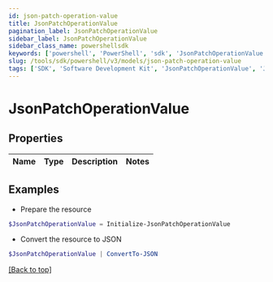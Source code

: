 ```yaml
---
id: json-patch-operation-value
title: JsonPatchOperationValue
pagination_label: JsonPatchOperationValue
sidebar_label: JsonPatchOperationValue
sidebar_class_name: powershellsdk
keywords: ['powershell', 'PowerShell', 'sdk', 'JsonPatchOperationValue', 'JsonPatchOperationValue'] 
slug: /tools/sdk/powershell/v3/models/json-patch-operation-value
tags: ['SDK', 'Software Development Kit', 'JsonPatchOperationValue', 'JsonPatchOperationValue']
---
```



# JsonPatchOperationValue

## Properties

Name | Type | Description | Notes
------------ | ------------- | ------------- | -------------

## Examples

- Prepare the resource
```powershell
$JsonPatchOperationValue = Initialize-JsonPatchOperationValue 
```

- Convert the resource to JSON
```powershell
$JsonPatchOperationValue | ConvertTo-JSON
```


[[Back to top]](#) 

